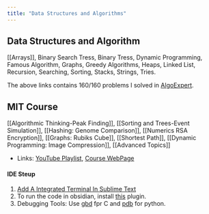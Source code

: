 ```yaml
---
title: "Data Structures and Algorithms"
---
```


## Data Structures and Algorithm

[[Arrays]], Binary Search Tress, Binary Tress, Dynamic Programming, Famous Algorithm, Graphs, Greedy Algorithms, Heaps, Linked List, Recursion, Searching, Sorting, Stacks, Strings, Tries.

The above links contains 160/160 problems I solved in [AlgoExpert](https://www.algoexpert.io/).



## MIT Course 
[[Algorithmic Thinking-Peak Finding]], [[Sorting and Trees-Event Simulation]], [[Hashing: Genome Comparison]], [[Numerics RSA Encryption]], [[Graphs: Rubiks Cube]], [[Shortest Path]], [[Dynamic Programming: Image Compression]], [[Advanced Topics]]

-  Links: [YouTube Playlist](https://www.youtube.com/playlist?list=PLUl4u3cNGP61Oq3tWYp6V_F-5jb5L2iHb), [Course WebPage](https://ocw.mit.edu/courses/6-006-introduction-to-algorithms-fall-2011/)


#### IDE Steup
1. [Add A Integrated Terminal In Sublime Text](https://www.youtube.com/watch?v=b1oxmO10Clk)
2. To run the code in obsidian, install [this](https://github.com/twibiral/obsidian-execute-code) plugin.
3. Debugging Tools: Use [gbd](https://www.youtube.com/watch?v=bWH-nL7v5F4) fpr C and [pdb](https://www.youtube.com/watch?v=7Vmik1M_ry0&t=424s) for python.



<script defer src="https://cdn.commento.io/js/commento.js"></script>
<div id="commento"></div>